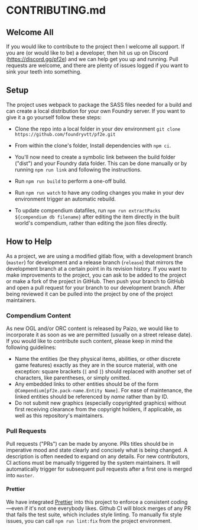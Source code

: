 # CONTRIBUTING.md

## Welcome All

If you would like to contribute to the project then I welcome all support. If you are (or would like to be) a developer, then hit us up on Discord (https://discord.gg/pf2e) and we can help get you up and running. Pull requests are welcome, and there are plenty of issues logged if you want to sink your teeth into something.

## Setup

The project uses webpack to package the SASS files needed for a build and can create a local distribution for your own Foundry server. If you want to give it a go yourself follow these steps:

-   Clone the repo into a local folder in your dev environment `git clone https://github.com/foundryvtt/pf2e.git`

-   From within the clone's folder, Install dependencies with `npm ci`.

-   You'll now need to create a symbolic link between the build folder ("dist") and your Foundry data folder. This can be done manually or by running `npm run link` and following the instructions.

-   Run `npm run build` to perform a one-off build.

-   Run `npm run watch` to have any coding changes you make in your dev environment trigger an automatic rebuild.

-   To update compendium datafiles, run `npm run extractPacks ${compendium db filename}` after editing the item directly in the built world's compendium, rather than editing the json files directly.

## How to Help

As a project, we are using a modified gitlab flow, with a development branch (`master`) for development and a release branch (`release`) that mirrors the development branch at a certain point in its revision history. If you want to make improvements to the project, you can ask to be added to the project or make a fork of the project in GitHub. Then push your branch to GitHub and open a pull request for your branch to our development branch. After being reviewed it can be pulled into the project by one of the project maintainers.

### Compendium Content

As new OGL and/or ORC content is released by Paizo, we would like to incorporate it as soon as we are permitted (usually on a street release date). If you would like to contribute such content, please keep in mind the following guidelines:

-   Name the entities (be they physical items, abilities, or other discrete game features) exactly as they are in the source material, with one exception: square brackets (`[` and `]`) should replaced with another set of characters, like parentheses, or simply omitted.
-   Any embedded links to other entities should be of the form `@Compendium[pf2e.pack-name.Entity Name]`. For ease of maintenance, the linked entities should be referenced by _name_ rather than by ID.
-   Do not submit new graphics (especially copyrighted graphics) without first receiving clearance from the copyright holders, if applicable, as well as this repository's maintainers.

### Pull Requests

Pull requests ("PRs") can be made by anyone. PRs titles should be in imperative mood and state clearly and concisely what is being changed. A description is often needed to expand on any details. For new contributors, CI actions must be manually triggered by the system maintainers. It will automatically trigger for subsequent pull requests after a first one is merged into `master`.

#### Prettier

We have integrated [Prettier](https://prettier.io/) into this project to enforce a consistent coding—even if it's not one everybody likes. Github CI will block merges of any PR that fails the test suite, which includes style linting. To manually fix style issues, you can call `npm run lint:fix` from the project environment.
